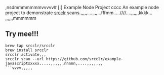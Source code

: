 ,nsdmmmmmmmvvvvv# [:] Example Node Project
cccc
An example node project to demonstrate [srcclr](https://www.srcclr.com) scans.,,,,,.....,,,...fffmm.....////....,,,,,,kkkk...
,,,,,,mmmmmm
## Try mee!!!

```````lllllllllll
brew tap srcclr/srcclr
brew install srcclr
srcclr activate,,,
srcclr scan --url https://github.com/srcclr/example-javascriptxxxxx.....,,,,,,nnnnn,....,,,,,,,
```vvvv,,,,,
